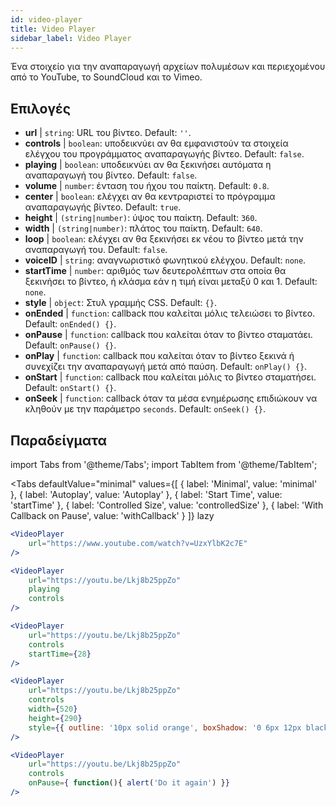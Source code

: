 ```yaml
---
id: video-player
title: Video Player
sidebar_label: Video Player
---
```


Ένα στοιχείο για την αναπαραγωγή αρχείων πολυμέσων και περιεχομένου από το YouTube, το SoundCloud και το Vimeo.

## Επιλογές

* __url__ | `string`: URL του βίντεο. Default: `''`.
* __controls__ | `boolean`: υποδεικνύει αν θα εμφανιστούν τα στοιχεία ελέγχου του προγράμματος αναπαραγωγής βίντεο. Default: `false`.
* __playing__ | `boolean`: υποδεικνύει αν θα ξεκινήσει αυτόματα η αναπαραγωγή του βίντεο. Default: `false`.
* __volume__ | `number`: ένταση του ήχου του παίκτη. Default: `0.8`.
* __center__ | `boolean`: ελέγχει αν θα κεντραριστεί το πρόγραμμα αναπαραγωγής βίντεο. Default: `true`.
* __height__ | `(string|number)`: ύψος του παίκτη. Default: `360`.
* __width__ | `(string|number)`: πλάτος του παίκτη. Default: `640`.
* __loop__ | `boolean`: ελέγχει αν θα ξεκινήσει εκ νέου το βίντεο μετά την αναπαραγωγή του. Default: `false`.
* __voiceID__ | `string`: αναγνωριστικό φωνητικού ελέγχου. Default: `none`.
* __startTime__ | `number`: αριθμός των δευτερολέπτων στα οποία θα ξεκινήσει το βίντεο, ή κλάσμα εάν η τιμή είναι μεταξύ 0 και 1. Default: `none`.
* __style__ | `object`: Στυλ γραμμής CSS. Default: `{}`.
* __onEnded__ | `function`: callback που καλείται μόλις τελειώσει το βίντεο. Default: `onEnded() {}`.
* __onPause__ | `function`: callback που καλείται όταν το βίντεο σταματάει. Default: `onPause() {}`.
* __onPlay__ | `function`: callback που καλείται όταν το βίντεο ξεκινά ή συνεχίζει την αναπαραγωγή μετά από παύση. Default: `onPlay() {}`.
* __onStart__ | `function`: callback που καλείται μόλις το βίντεο σταματήσει. Default: `onStart() {}`.
* __onSeek__ | `function`: callback όταν τα μέσα ενημέρωσης επιδιώκουν να κληθούν με την παράμετρο `seconds`. Default: `onSeek() {}`.


## Παραδείγματα

import Tabs from '@theme/Tabs';
import TabItem from '@theme/TabItem';

<Tabs
    defaultValue="minimal"
    values={[
        { label: 'Minimal', value: 'minimal' },
        { label: 'Autoplay', value: 'Autoplay' },
        { label: 'Start Time', value: 'startTime' },
        { label: 'Controlled Size', value: 'controlledSize' },
        { label: 'With Callback on Pause', value: 'withCallback' }
    ]}
    lazy
>
<TabItem value="minimal">

```jsx live
<VideoPlayer
    url="https://www.youtube.com/watch?v=UzxYlbK2c7E"
/>
```

</TabItem>

<TabItem value="withStyle">

```jsx live
<VideoPlayer
    url="https://youtu.be/Lkj8b25ppZo"
    playing
    controls
/>
```
</TabItem>

<TabItem value="startTime">

```jsx live
<VideoPlayer
    url="https://youtu.be/Lkj8b25ppZo"
    controls
    startTime={28}
/>
```
</TabItem>


<TabItem value="controlledSize">

```jsx live
<VideoPlayer
    url="https://youtu.be/Lkj8b25ppZo"
    controls
    width={520}
    height={290}
    style={{ outline: '10px solid orange', boxShadow: '0 6px 12px black'}}
/>
```
</TabItem>


<TabItem value="withCallback">

```jsx live
<VideoPlayer
    url="https://youtu.be/Lkj8b25ppZo"
    controls
    onPause={ function(){ alert('Do it again') }}
/>
```
</TabItem>

</Tabs>



